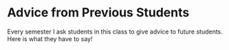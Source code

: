 # Advice from Previous Students

Every semester I ask students in this class to give advice to future students. Here is what they have to say!
